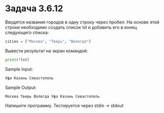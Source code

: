 # Задача 3.6.12

Вводятся названия городов в одну строку через пробел. На основе этой строки необходимо создать список lst и добавить его в конец следующего списка:

```python
cities = ["Москва", "Тверь", "Вологда"]
```

Вывести результат на экран командой:

```python
print(*lst)
```

Sample Input:

```python
Уфа Казань Севастополь
```

Sample Output:

```python
Москва Тверь Вологда Уфа Казань Севастополь
```

Напишите программу. Тестируется через stdin → stdout

